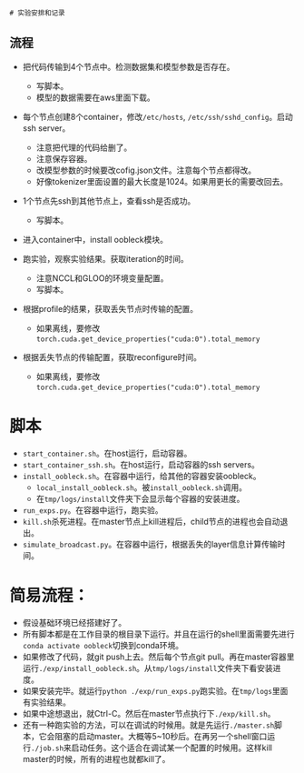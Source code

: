     # 实验安排和记录

## 流程
- 把代码传输到4个节点中。检测数据集和模型参数是否存在。
    - 写脚本。
    - 模型的数据需要在aws里面下载。
- 每个节点创建8个container，修改`/etc/hosts`, `/etc/ssh/sshd_config`。启动ssh server。
    - 注意把代理的代码给删了。
    - 注意保存容器。
    - 改模型参数的时候要改cofig.json文件。注意每个节点都得改。
    - 好像tokenizer里面设置的最大长度是1024。如果用更长的需要改回去。
    
- 1个节点先ssh到其他节点上，查看ssh是否成功。
    - 写脚本。
- 进入container中，install oobleck模块。

- 跑实验，观察实验结果。获取iteration的时间。
    - 注意NCCL和GLOO的环境变量配置。
    - 写脚本。
- 根据profile的结果，获取丢失节点时传输的配置。
    - 如果离线，要修改`torch.cuda.get_device_properties("cuda:0").total_memory`
- 根据丢失节点的传输配置，获取reconfigure时间。
    - 如果离线，要修改`torch.cuda.get_device_properties("cuda:0").total_memory`

# 脚本
- `start_container.sh`。在host运行，启动容器。
- `start_container_ssh.sh`。在host运行，启动容器的ssh servers。
- `install_oobleck.sh`。在容器中运行，给其他的容器安装oobleck。
    - `local_install_oobleck.sh`。被`install_oobleck.sh`调用。
    - 在`tmp/logs/install`文件夹下会显示每个容器的安装进度。
- `run_exps.py`。在容器中运行，跑实验。
- `kill.sh`杀死进程。在master节点上kill进程后，child节点的进程也会自动退出。
- `simulate_broadcast.py`。在容器中运行，根据丢失的layer信息计算传输时间。

# 简易流程：
- 假设基础环境已经搭建好了。
- 所有脚本都是在工作目录的根目录下运行。并且在运行的shell里面需要先进行`conda activate oobleck`切换到conda环境。
- 如果修改了代码，就git push上去。然后每个节点git pull。再在master容器里运行`./exp/install_oobleck.sh`。从`tmp/logs/install`文件夹下看安装进度。
- 如果安装完毕。就运行`python ./exp/run_exps.py`跑实验。在`tmp/logs`里面有实验结果。
- 如果中途想退出，就Ctrl-C。然后在master节点执行下`./exp/kill.sh`。
- 还有一种跑实验的方法，可以在调试的时候用。就是先运行`./master.sh`脚本，它会阻塞的启动master。大概等5~10秒后。在再另一个shell窗口运行`./job.sh`来启动任务。这个适合在调试某一个配置的时候用。这样kill master的时候，所有的进程也就都kill了。